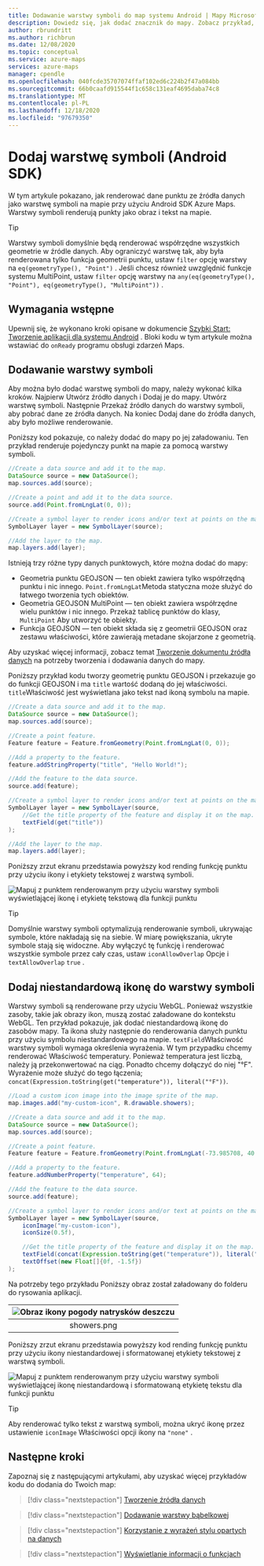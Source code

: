 ```yaml
---
title: Dodawanie warstwy symboli do map systemu Android | Mapy Microsoft Azure
description: Dowiedz się, jak dodać znacznik do mapy. Zobacz przykład, który używa Android SDK Azure Maps, aby dodać warstwę symboli, która zawiera dane oparte na punktach ze źródła danych.
author: rbrundritt
ms.author: richbrun
ms.date: 12/08/2020
ms.topic: conceptual
ms.service: azure-maps
services: azure-maps
manager: cpendle
ms.openlocfilehash: 040fcde35707074ffaf102ed6c224b2f47a084bb
ms.sourcegitcommit: 66b0caafd915544f1c658c131eaf4695daba74c8
ms.translationtype: MT
ms.contentlocale: pl-PL
ms.lasthandoff: 12/18/2020
ms.locfileid: "97679350"
---
```

# <a name="add-a-symbol-layer-android-sdk"></a>Dodaj warstwę symboli (Android SDK)

W tym artykule pokazano, jak renderować dane punktu ze źródła danych jako warstwę symboli na mapie przy użyciu Android SDK Azure Maps. Warstwy symboli renderują punkty jako obraz i tekst na mapie.

> [!TIP]
> Warstwy symboli domyślnie będą renderować współrzędne wszystkich geometrie w źródle danych. Aby ograniczyć warstwę tak, aby była renderowana tylko funkcja geometrii punktu, ustaw `filter` opcję warstwy na `eq(geometryType(), "Point")` . Jeśli chcesz również uwzględnić funkcje systemu MultiPoint, ustaw `filter` opcję warstwy na `any(eq(geometryType(), "Point"), eq(geometryType(), "MultiPoint"))` .

## <a name="prerequisites"></a>Wymagania wstępne

Upewnij się, że wykonano kroki opisane w dokumencie [Szybki Start: Tworzenie aplikacji dla systemu Android](quick-android-map.md) . Bloki kodu w tym artykule można wstawiać do `onReady` programu obsługi zdarzeń Maps.

## <a name="add-a-symbol-layer"></a>Dodawanie warstwy symboli

Aby można było dodać warstwę symboli do mapy, należy wykonać kilka kroków. Najpierw Utwórz źródło danych i Dodaj je do mapy. Utwórz warstwę symboli. Następnie Przekaż źródło danych do warstwy symboli, aby pobrać dane ze źródła danych. Na koniec Dodaj dane do źródła danych, aby było możliwe renderowanie.

Poniższy kod pokazuje, co należy dodać do mapy po jej załadowaniu. Ten przykład renderuje pojedynczy punkt na mapie za pomocą warstwy symboli.

```java
//Create a data source and add it to the map.
DataSource source = new DataSource();
map.sources.add(source);

//Create a point and add it to the data source.
source.add(Point.fromLngLat(0, 0));

//Create a symbol layer to render icons and/or text at points on the map.
SymbolLayer layer = new SymbolLayer(source);

//Add the layer to the map.
map.layers.add(layer);
```

Istnieją trzy różne typy danych punktowych, które można dodać do mapy:

- Geometria punktu GEOJSON — ten obiekt zawiera tylko współrzędną punktu i nic innego. `Point.fromLngLat`Metoda statyczna może służyć do łatwego tworzenia tych obiektów.
- Geometria GEOJSON MultiPoint — ten obiekt zawiera współrzędne wielu punktów i nic innego. Przekaż tablicę punktów do klasy, `MultiPoint` Aby utworzyć te obiekty.
- Funkcja GEOJSON — ten obiekt składa się z geometrii GEOJSON oraz zestawu właściwości, które zawierają metadane skojarzone z geometrią.

Aby uzyskać więcej informacji, zobacz temat [Tworzenie dokumentu źródła danych](create-data-source-android-sdk.md) na potrzeby tworzenia i dodawania danych do mapy.

Poniższy przykład kodu tworzy geometrię punktu GEOJSON i przekazuje go do funkcji GEOJSON i ma `title` wartość dodaną do jej właściwości. `title`Właściwość jest wyświetlana jako tekst nad ikoną symbolu na mapie.

```java
//Create a data source and add it to the map.
DataSource source = new DataSource();
map.sources.add(source);

//Create a point feature.
Feature feature = Feature.fromGeometry(Point.fromLngLat(0, 0));

//Add a property to the feature.
feature.addStringProperty("title", "Hello World!");

//Add the feature to the data source.
source.add(feature);

//Create a symbol layer to render icons and/or text at points on the map.
SymbolLayer layer = new SymbolLayer(source, 
    //Get the title property of the feature and display it on the map.
    textField(get("title"))
);

//Add the layer to the map.
map.layers.add(layer);
```

Poniższy zrzut ekranu przedstawia powyższy kod rending funkcję punktu przy użyciu ikony i etykiety tekstowej z warstwą symboli.

![Mapuj z punktem renderowanym przy użyciu warstwy symboli wyświetlającej ikonę i etykietę tekstową dla funkcji punktu](media/how-to-add-symbol-to-android-map/android-map-pin.png)

> [!TIP]
> Domyślnie warstwy symboli optymalizują renderowanie symboli, ukrywając symbole, które nakładają się na siebie. W miarę powiększania, ukryte symbole stają się widoczne. Aby wyłączyć tę funkcję i renderować wszystkie symbole przez cały czas, ustaw `iconAllowOverlap` Opcje i `textAllowOverlap` `true` .

## <a name="add-a-custom-icon-to-a-symbol-layer"></a>Dodaj niestandardową ikonę do warstwy symboli

Warstwy symboli są renderowane przy użyciu WebGL. Ponieważ wszystkie zasoby, takie jak obrazy ikon, muszą zostać załadowane do kontekstu WebGL. Ten przykład pokazuje, jak dodać niestandardową ikonę do zasobów mapy. Ta ikona służy następnie do renderowania danych punktu przy użyciu symbolu niestandardowego na mapie. `textField`Właściwość warstwy symboli wymaga określenia wyrażenia. W tym przypadku chcemy renderować Właściwość temperatury. Ponieważ temperatura jest liczbą, należy ją przekonwertować na ciąg. Ponadto chcemy dołączyć do niej "°F". Wyrażenie może służyć do tego łączenia; `concat(Expression.toString(get("temperature")), literal("°F"))`.

```java
//Load a custom icon image into the image sprite of the map.
map.images.add("my-custom-icon", R.drawable.showers);

//Create a data source and add it to the map.
DataSource source = new DataSource();
map.sources.add(source);

//Create a point feature.
Feature feature = Feature.fromGeometry(Point.fromLngLat(-73.985708, 40.75773));

//Add a property to the feature.
feature.addNumberProperty("temperature", 64);

//Add the feature to the data source.
source.add(feature);

//Create a symbol layer to render icons and/or text at points on the map.
SymbolLayer layer = new SymbolLayer(source,
    iconImage("my-custom-icon"),
    iconSize(0.5f),

    //Get the title property of the feature and display it on the map.
    textField(concat(Expression.toString(get("temperature")), literal("°F"))),
    textOffset(new Float[]{0f, -1.5f})
);
```

Na potrzeby tego przykładu Poniższy obraz został załadowany do folderu do rysowania aplikacji.

| ![Obraz ikony pogody natrysków deszczu](media/how-to-add-symbol-to-android-map/showers.png)|
|:-----------------------------------------------------------------------:|
| showers.png                                                  |

Poniższy zrzut ekranu przedstawia powyższy kod rending funkcję punktu przy użyciu ikony niestandardowej i sformatowanej etykiety tekstowej z warstwą symboli.

![Mapuj z punktem renderowanym przy użyciu warstwy symboli wyświetlającej ikonę niestandardową i sformatowaną etykietę tekstu dla funkcji punktu](media/how-to-add-symbol-to-android-map/android-custom-symbol-layer.png)

> [!TIP]
> Aby renderować tylko tekst z warstwą symboli, można ukryć ikonę przez ustawienie `iconImage` Właściwości opcji ikony na `"none"` .

## <a name="next-steps"></a>Następne kroki

Zapoznaj się z następującymi artykułami, aby uzyskać więcej przykładów kodu do dodania do Twoich map:

> [!div class="nextstepaction"]
> [Tworzenie źródła danych](create-data-source-android-sdk.md)

> [!div class="nextstepaction"]
> [Dodawanie warstwy bąbelkowej](map-add-bubble-layer-android.md)

> [!div class="nextstepaction"]
> [Korzystanie z wyrażeń stylu opartych na danych](data-driven-style-expressions-android-sdk.md)

> [!div class="nextstepaction"]
> [Wyświetlanie informacji o funkcjach](display-feature-information-android.md)

